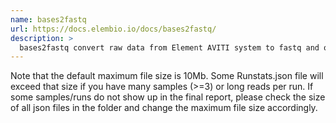 ```yaml
---
name: bases2fastq
url: https://docs.elembio.io/docs/bases2fastq/
description: >
  bases2fastq convert raw data from Element AVITI system to fastq and output sequencing run statistics
---
```


Note that the default maximum file size is 10Mb. Some Runstats.json file will exceed that size if you have many samples (>=3) or long reads per run. If some samples/runs do not show up in the final report, please check the size of all json files in the folder and change the maximum file size accordingly.